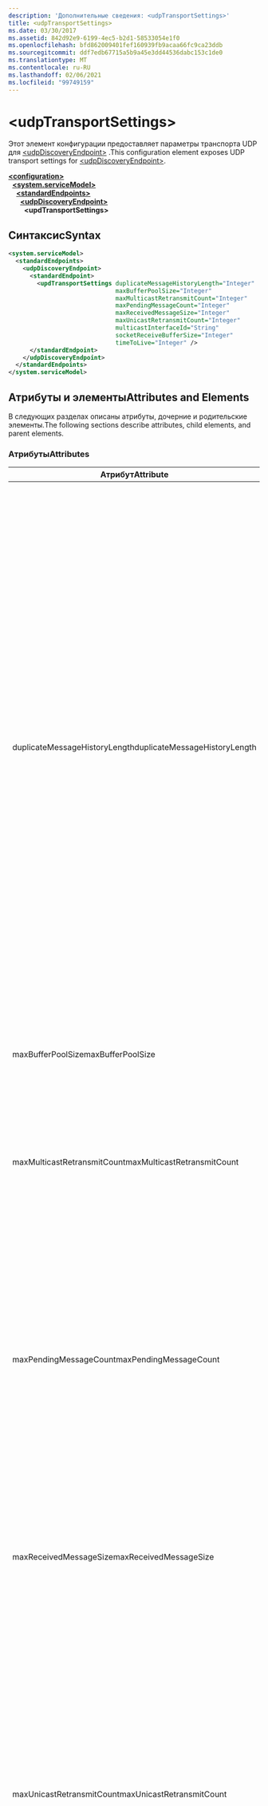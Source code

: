 ```yaml
---
description: 'Дополнительные сведения: <udpTransportSettings>'
title: <udpTransportSettings>
ms.date: 03/30/2017
ms.assetid: 842d92e9-6199-4ec5-b2d1-58533054e1f0
ms.openlocfilehash: bfd862009401fef160939fb9acaa66fc9ca23ddb
ms.sourcegitcommit: ddf7edb67715a5b9a45e3dd44536dabc153c1de0
ms.translationtype: MT
ms.contentlocale: ru-RU
ms.lasthandoff: 02/06/2021
ms.locfileid: "99749159"
---
```

# \<udpTransportSettings>

<span data-ttu-id="5c262-102">Этот элемент конфигурации предоставляет параметры транспорта UDP для [\<udpDiscoveryEndpoint>](udpdiscoveryendpoint.md) .</span><span class="sxs-lookup"><span data-stu-id="5c262-102">This configuration element exposes UDP transport settings for [\<udpDiscoveryEndpoint>](udpdiscoveryendpoint.md).</span></span>  
  
[**\<configuration>**](../configuration-element.md)\
&nbsp;&nbsp;[**\<system.serviceModel>**](system-servicemodel.md)\
&nbsp;&nbsp;&nbsp;&nbsp;[**\<standardEndpoints>**](standardendpoints.md)\
&nbsp;&nbsp;&nbsp;&nbsp;&nbsp;&nbsp;[**\<udpDiscoveryEndpoint>**](udpdiscoveryendpoint.md)\
&nbsp;&nbsp;&nbsp;&nbsp;&nbsp;&nbsp;&nbsp;&nbsp;**\<updTransportSettings>**  
  
## <a name="syntax"></a><span data-ttu-id="5c262-103">Синтаксис</span><span class="sxs-lookup"><span data-stu-id="5c262-103">Syntax</span></span>  
  
```xml  
<system.serviceModel>
  <standardEndpoints>
    <udpDiscoveryEndpoint>
      <standardEndpoint>
        <updTransportSettings duplicateMessageHistoryLength="Integer"
                              maxBufferPoolSize="Integer"
                              maxMulticastRetransmitCount="Integer"
                              maxPendingMessageCount="Integer"
                              maxReceivedMessageSize="Integer"
                              maxUnicastRetransmitCount="Integer"
                              multicastInterfaceId="String"
                              socketReceiveBufferSize="Integer"
                              timeToLive="Integer" />
      </standardEndpoint>
    </udpDiscoveryEndpoint>
  </standardEndpoints>
</system.serviceModel>
```  
  
## <a name="attributes-and-elements"></a><span data-ttu-id="5c262-104">Атрибуты и элементы</span><span class="sxs-lookup"><span data-stu-id="5c262-104">Attributes and Elements</span></span>  

 <span data-ttu-id="5c262-105">В следующих разделах описаны атрибуты, дочерние и родительские элементы.</span><span class="sxs-lookup"><span data-stu-id="5c262-105">The following sections describe attributes, child elements, and parent elements.</span></span>  
  
### <a name="attributes"></a><span data-ttu-id="5c262-106">Атрибуты</span><span class="sxs-lookup"><span data-stu-id="5c262-106">Attributes</span></span>  
  
|<span data-ttu-id="5c262-107">Атрибут</span><span class="sxs-lookup"><span data-stu-id="5c262-107">Attribute</span></span>|<span data-ttu-id="5c262-108">Описание</span><span class="sxs-lookup"><span data-stu-id="5c262-108">Description</span></span>|  
|---------------|-----------------|  
|<span data-ttu-id="5c262-109">duplicateMessageHistoryLength</span><span class="sxs-lookup"><span data-stu-id="5c262-109">duplicateMessageHistoryLength</span></span>|<span data-ttu-id="5c262-110">Целое число, указывающее максимальное количество хэшей сообщений, используемых транспортом для идентификации повторяющихся сообщений.</span><span class="sxs-lookup"><span data-stu-id="5c262-110">An integer that specifies the maximum number of message hashes used by the transport for identifying duplicate messages.</span></span>  <span data-ttu-id="5c262-111">Обнаружение повторяющихся сообщений выполняется на уровне TransportManager.</span><span class="sxs-lookup"><span data-stu-id="5c262-111">Duplicate detection will be done at the TransportManager level.</span></span> <span data-ttu-id="5c262-112">Если этому свойству задать значение 0, обнаружение повторяющихся сообщений будет отключено.</span><span class="sxs-lookup"><span data-stu-id="5c262-112">Setting this property to 0 disables duplicate detection.</span></span><br /><br /> <span data-ttu-id="5c262-113">Этот атрибут позволяет системным администраторам и разработчикам выключать алгоритмы обнаружения повторяющихся сообщений.</span><span class="sxs-lookup"><span data-stu-id="5c262-113">This attribute allows system administrators or developers to turn off duplicate message detection algorithms.</span></span> <span data-ttu-id="5c262-114">Это полезно, если требуется реализовать собственный алгоритм обнаружения повторяющихся сообщений.</span><span class="sxs-lookup"><span data-stu-id="5c262-114">This may be desirable if you want to implement your own duplicate detection algorithm.</span></span><br /><br /> <span data-ttu-id="5c262-115">Значение по умолчанию — 4112.</span><span class="sxs-lookup"><span data-stu-id="5c262-115">The default is 4112.</span></span>|  
|<span data-ttu-id="5c262-116">maxBufferPoolSize</span><span class="sxs-lookup"><span data-stu-id="5c262-116">maxBufferPoolSize</span></span>|<span data-ttu-id="5c262-117">Целое число, задающее максимальный размер буферных пулов, используемых транспортом.</span><span class="sxs-lookup"><span data-stu-id="5c262-117">An integer that specifies the maximum size of any buffer pools used by the transport.</span></span>|  
|<span data-ttu-id="5c262-118">maxMulticastRetransmitCount</span><span class="sxs-lookup"><span data-stu-id="5c262-118">maxMulticastRetransmitCount</span></span>|<span data-ttu-id="5c262-119">Целое число, задающее максимальное число отправок сообщения (помимо первой отправки).</span><span class="sxs-lookup"><span data-stu-id="5c262-119">An integer that specifies the maximum number of times the message should be retransmitted (in addition to the first send).</span></span><br /><br /> <span data-ttu-id="5c262-120">Значение по умолчанию — 2</span><span class="sxs-lookup"><span data-stu-id="5c262-120">The default is 2.</span></span>|  
|<span data-ttu-id="5c262-121">maxPendingMessageCount</span><span class="sxs-lookup"><span data-stu-id="5c262-121">maxPendingMessageCount</span></span>|<span data-ttu-id="5c262-122">Целое число, задающее для отдельно взятого экземпляра канала максимальное число сообщений, полученных, но еще не удаленных из очереди InputQueue.</span><span class="sxs-lookup"><span data-stu-id="5c262-122">An integer that specifies the maximum number of messages that have been received but not yet removed from the InputQueue for an individual channel instance.</span></span>  <span data-ttu-id="5c262-123">Если очередь InputQueue достигает верхнего предела числа ожидающих сообщений, сообщение будет сброшено.</span><span class="sxs-lookup"><span data-stu-id="5c262-123">If the InputQueue has hit its pending message count limit, the message will be dropped.</span></span><br /><br /> <span data-ttu-id="5c262-124">Значение по умолчанию — 32.</span><span class="sxs-lookup"><span data-stu-id="5c262-124">The default is 32.</span></span>|  
|<span data-ttu-id="5c262-125">maxReceivedMessageSize</span><span class="sxs-lookup"><span data-stu-id="5c262-125">maxReceivedMessageSize</span></span>|<span data-ttu-id="5c262-126">Целое число, указывающее максимальный размер сообщения, которое может быть обработано привязкой.</span><span class="sxs-lookup"><span data-stu-id="5c262-126">An integer that specifies the maximum size for a message that can be processed by the binding.</span></span><br /><br /> <span data-ttu-id="5c262-127">Значение по умолчанию — 65507.</span><span class="sxs-lookup"><span data-stu-id="5c262-127">The default value is 65507.</span></span>|  
|<span data-ttu-id="5c262-128">maxUnicastRetransmitCount</span><span class="sxs-lookup"><span data-stu-id="5c262-128">maxUnicastRetransmitCount</span></span>|<span data-ttu-id="5c262-129">Целое число, задающее максимальное число отправок сообщения (помимо первой отправки).</span><span class="sxs-lookup"><span data-stu-id="5c262-129">An integer that specifies the maximum number of times the message should be retransmitted (in addition to the first send).</span></span>  <span data-ttu-id="5c262-130">Если сообщение отправлено по адресу одноадресной рассылки и получено ответное сообщение с соответствующим заголовком RelatesTo, повторная передача может завершиться рано (до того, как будет повторно отправлено заданное число сообщений).</span><span class="sxs-lookup"><span data-stu-id="5c262-130">If the message is sent to a unicast address and a response message is received with a corresponding RelatesTo header, then retransmission may terminate early (before retransmitting the configured number of times).</span></span><br /><br /> <span data-ttu-id="5c262-131">Значение по умолчанию — 1.</span><span class="sxs-lookup"><span data-stu-id="5c262-131">The default value is 1.</span></span>|  
|<span data-ttu-id="5c262-132">multicastInterfaceId</span><span class="sxs-lookup"><span data-stu-id="5c262-132">multicastInterfaceId</span></span>|<span data-ttu-id="5c262-133">Строка, служащая уникальным идентификатором сетевого адаптера, который должен использоваться при отправке и получении многоадресного трафика на многосетевых компьютерах.</span><span class="sxs-lookup"><span data-stu-id="5c262-133">A string that uniquely identifies the network adapter that should be used when sending and receiving multicast traffic on multi-homed machines.</span></span> <span data-ttu-id="5c262-134">Во время выполнения транспорт использует это значение атрибута для поиска индекса интерфейса, который, в свою очередь, используется для установки параметров сокета `IP_MULTICAST_IF` и `IPV6_MULTICAST_IF`.</span><span class="sxs-lookup"><span data-stu-id="5c262-134">At runtime, the transport will use this attribute value to lookup the interface index, which is then used to set the `IP_MULTICAST_IF` and `IPV6_MULTICAST_IF` socket options.</span></span>  <span data-ttu-id="5c262-135">Этот же индекс интерфейса, если это применимо, используется при присоединении к многоадресной группе.</span><span class="sxs-lookup"><span data-stu-id="5c262-135">The same interface index will be used when joining a multicast group, if applicable.</span></span><br /><br /> <span data-ttu-id="5c262-136">Значение по умолчанию — `null`.</span><span class="sxs-lookup"><span data-stu-id="5c262-136">The default value is `null`.</span></span>|  
|<span data-ttu-id="5c262-137">socketReceiveBufferSize</span><span class="sxs-lookup"><span data-stu-id="5c262-137">socketReceiveBufferSize</span></span>|<span data-ttu-id="5c262-138">Целое число, задающее максимальный размер буфера получения в базовом сокете WinSock.</span><span class="sxs-lookup"><span data-stu-id="5c262-138">An integer that specifies the receive buffer size on the underlying WinSock socket.</span></span><br /><br /> <span data-ttu-id="5c262-139">Пользователь канала получения может использовать этот атрибут на привязке для управления поведением системы при получении данных.</span><span class="sxs-lookup"><span data-stu-id="5c262-139">A user of a receiving channel can use this attribute on the Binding to control how the system behaves when it receives data.</span></span>  <span data-ttu-id="5c262-140">Например, если приложение получает максимальное количество входящих сообщений WCF, то использование большего значения для этого атрибута позволит сообщениям накапливаться в буфере WinSock в ожидании обработки со стороны приложения.</span><span class="sxs-lookup"><span data-stu-id="5c262-140">For example, given an application that is consuming inbound WCF messages at the maximum threshold, using a higher value for this attribute would allow messages to stack up in the WinSock buffer while waiting for the application to be able to process them.</span></span>  <span data-ttu-id="5c262-141">Использование меньшего значения в схожей ситуации приведет к сбросу сообщений.</span><span class="sxs-lookup"><span data-stu-id="5c262-141">Using a lower value in the same situation would result in messages getting dropped.</span></span> <span data-ttu-id="5c262-142">Этот атрибут предоставляет базовый `SO_RCVBUF` параметр сокета WinSock. Значение этого атрибута должно быть не меньше размера `maxReceivedMessageSize` .</span><span class="sxs-lookup"><span data-stu-id="5c262-142">This attribute exposes the underlying WinSock `SO_RCVBUF` socket option.This attribute value must be at least the size of `maxReceivedMessageSize`.</span></span>   <span data-ttu-id="5c262-143">Если задать для него значение меньше, это `maxReceivedMessageSize` приведет к исключению среды выполнения.</span><span class="sxs-lookup"><span data-stu-id="5c262-143">Setting it to a value smaller than the `maxReceivedMessageSize` will result in a runtime exception.</span></span><br /><br /> <span data-ttu-id="5c262-144">Значение по умолчанию — 65536.</span><span class="sxs-lookup"><span data-stu-id="5c262-144">The default value is 65536.</span></span>|  
|<span data-ttu-id="5c262-145">timeToLive</span><span class="sxs-lookup"><span data-stu-id="5c262-145">timeToLive</span></span>|<span data-ttu-id="5c262-146">Целое число, указывающее количество прыжков между сетевыми сегментами, которые может выполнить многоадресный пакет.</span><span class="sxs-lookup"><span data-stu-id="5c262-146">An integer that specifies the number of network segment hops that a multicast packet can traverse.</span></span>  <span data-ttu-id="5c262-147">Этот атрибут предоставляет функции, связанные с параметрами сокета `IP_MULTICAST_TTL` и `IP_TTL`.</span><span class="sxs-lookup"><span data-stu-id="5c262-147">This attribute exposes the functionality associated with the `IP_MULTICAST_TTL` and `IP_TTL` socket options.</span></span><br /><br /> <span data-ttu-id="5c262-148">Значение по умолчанию — 1.</span><span class="sxs-lookup"><span data-stu-id="5c262-148">The default value is 1.</span></span>|  
  
### <a name="child-elements"></a><span data-ttu-id="5c262-149">Дочерние элементы</span><span class="sxs-lookup"><span data-stu-id="5c262-149">Child Elements</span></span>  

 <span data-ttu-id="5c262-150">Отсутствует.</span><span class="sxs-lookup"><span data-stu-id="5c262-150">None.</span></span>  
  
### <a name="parent-elements"></a><span data-ttu-id="5c262-151">Родительские элементы</span><span class="sxs-lookup"><span data-stu-id="5c262-151">Parent Elements</span></span>  
  
|<span data-ttu-id="5c262-152">Элемент</span><span class="sxs-lookup"><span data-stu-id="5c262-152">Element</span></span>|<span data-ttu-id="5c262-153">Описание</span><span class="sxs-lookup"><span data-stu-id="5c262-153">Description</span></span>|  
|-------------|-----------------|  
|[\<udpDiscoveryEndpoint>](udpdiscoveryendpoint.md)|<span data-ttu-id="5c262-154">Стандартная конечная точка, имеющая фиксированный контракт обнаружения и транспортную привязку UDP.</span><span class="sxs-lookup"><span data-stu-id="5c262-154">A standard endpoint that has fixed discovery contract and UDP transport binding.</span></span>|  
  
## <a name="see-also"></a><span data-ttu-id="5c262-155">См. также</span><span class="sxs-lookup"><span data-stu-id="5c262-155">See also</span></span>

- <xref:System.ServiceModel.Discovery.UdpTransportSettings>
